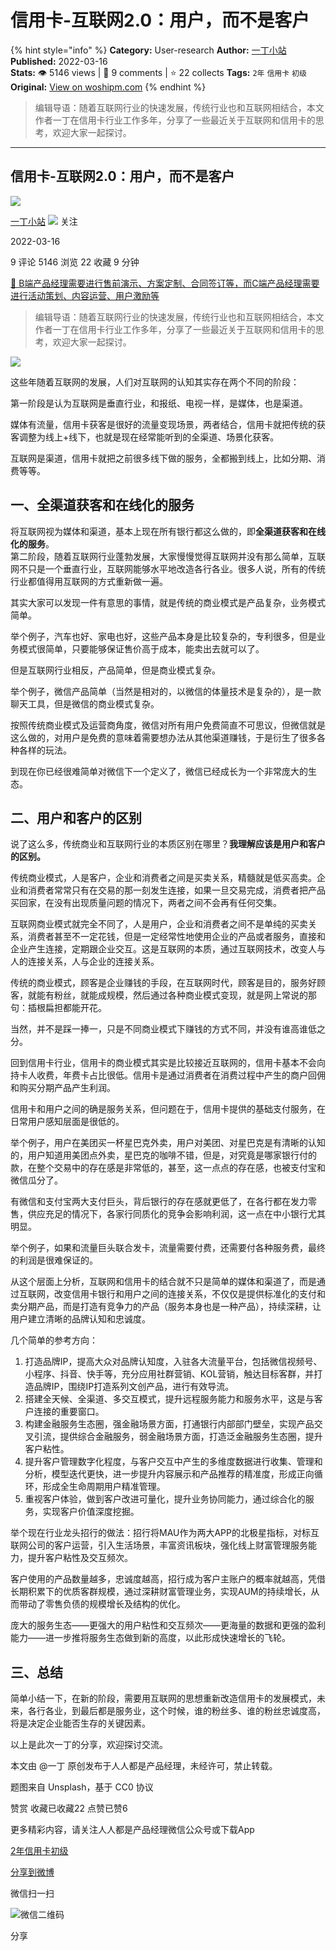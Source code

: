 # 信用卡-互联网2.0：用户，而不是客户
{% hint style="info" %}
**Category:** User-research
**Author:** [一丁小站](https://www.woshipm.com/u/1033629)
**Published:** 2022-03-16  
**Stats:** 👁️ 5146 views | 💬 9 comments | ⭐ 22 collects
**Tags:** `2年` `信用卡` `初级`
**Original:** [View on woshipm.com](https://www.woshipm.com/user-research/5355688.html)
{% endhint %}
> 编辑导语：随着互联网行业的快速发展，传统行业也和互联网相结合，本文作者一丁在信用卡行业工作多年，分享了一些最近关于互联网和信用卡的思考，欢迎大家一起探讨。

---

## 信用卡-互联网2.0：用户，而不是客户

[![](https://image.woshipm.com/wp-files/2022/01/o1UhfhU59aKfE5cxwpDu.jpg!/both/72x72)](https://www.woshipm.com/u/1033629)

[一丁小站](https://www.woshipm.com/u/1033629) ![](https://static.woshipm.com/tag/1101_1@2x.png) 关注

2022-03-16

9 评论 5146 浏览 22 收藏 9 分钟

[🔗 B端产品经理需要进行售前演示、方案定制、合同签订等，而C端产品经理需要进行活动策划、内容运营、用户激励等](https://ke.qidianla.com/courses/bcpm)

> 编辑导语：随着互联网行业的快速发展，传统行业也和互联网相结合，本文作者一丁在信用卡行业工作多年，分享了一些最近关于互联网和信用卡的思考，欢迎大家一起探讨。

![](https://image.yunyingpai.com/wp/2022/03/wmPqLBBAWgZROqQzxsWF.jpg)

这些年随着互联网的发展，人们对互联网的认知其实存在两个不同的阶段：

第一阶段是认为互联网是垂直行业，和报纸、电视一样，是媒体，也是渠道。

媒体有流量，信用卡获客是很好的流量变现场景，两者结合，信用卡就把传统的获客调整为线上+线下，也就是现在经常能听到的全渠道、场景化获客。

互联网是渠道，信用卡就把之前很多线下做的服务，全都搬到线上，比如分期、消费等等。

## 一、全渠道获客和在线化的服务

将互联网视为媒体和渠道，基本上现在所有银行都这么做的，即**全渠道获客和在线化的服务**。  
第二阶段，随着互联网行业蓬勃发展，大家慢慢觉得互联网并没有那么简单，互联网不只是一个垂直行业，互联网能够水平地改造各行各业。很多人说，所有的传统行业都值得用互联网的方式重新做一遍。

其实大家可以发现一件有意思的事情，就是传统的商业模式是产品复杂，业务模式简单。

举个例子，汽车也好、家电也好，这些产品本身是比较复杂的，专利很多，但是业务模式很简单，只要能够保证售价高于成本，能卖出去就可以了。

但是互联网行业相反，产品简单，但是商业模式复杂。

举个例子，微信产品简单（当然是相对的，以微信的体量技术是复杂的），是一款聊天工具，但是微信的商业模式复杂。

按照传统商业模式及运营商角度，微信对所有用户免费简直不可思议，但微信就是这么做的，对用户是免费的意味着需要想办法从其他渠道赚钱，于是衍生了很多各种各样的玩法。

到现在你已经很难简单对微信下一个定义了，微信已经成长为一个非常庞大的生态。

## 二、用户和客户的区别

说了这么多，传统商业和互联网行业的本质区别在哪里？**我理解应该是用户和客户的区别。**

传统商业模式，人是客户，企业和消费者之间是买卖关系，精髓就是低买高卖。企业和消费者常常只有在交易的那一刻发生连接，如果一旦交易完成，消费者把产品买回家，在没有出现质量问题的情况下，两者之间不会再有任何交集。

互联网商业模式就完全不同了，人是用户，企业和消费者之间不是单纯的买卖关系，消费者甚至不一定花钱，但是一定经常性地使用企业的产品或者服务，直接和企业产生连接，定期跟企业交互。这是互联网的本质，通过互联网技术，改变人与人的连接关系，人与企业的连接关系。

传统的商业模式，顾客是企业赚钱的手段，在互联网时代，顾客是目的，服务好顾客，就能有粉丝，就能成规模，然后通过各种商业模式变现，就是网上常说的那句：插根扁担都能开花。

当然，并不是踩一捧一，只是不同商业模式下赚钱的方式不同，并没有谁高谁低之分。

回到信用卡行业，信用卡的商业模式其实是比较接近互联网的，信用卡基本不会向持卡人收费，年费卡占比很低。信用卡是通过消费者在消费过程中产生的商户回佣和购买分期产品产生利润。

信用卡和用户之间的确是服务关系，但问题在于，信用卡提供的基础支付服务，在日常用户感知层面是很低的。

举个例子，用户在美团买一杯星巴克外卖，用户对美团、对星巴克是有清晰的认知的，用户知道用美团点外卖，星巴克的咖啡不错，但是，对究竟是哪家银行付的款，在整个交易中的存在感是非常低的，甚至，这一点点的存在感，也被支付宝和微信瓜分了。

有微信和支付宝两大支付巨头，背后银行的存在感就更低了，在各行都在发力零售，供应充足的情况下，各家行同质化的竞争会影响利润，这一点在中小银行尤其明显。

举个例子，如果和流量巨头联合发卡，流量需要付费，还需要付各种服务费，最终的利润是很难保证的。

从这个层面上分析，互联网和信用卡的结合就不只是简单的媒体和渠道了，而是通过互联网，改变信用卡银行和用户之间的连接关系，不仅仅是提供标准化的支付和卖分期产品，而是打造有竞争力的产品（服务本身也是一种产品），持续深耕，让用户建立清晰的品牌认知和忠诚度。

几个简单的参考方向：

1.  打造品牌IP，提高大众对品牌认知度，入驻各大流量平台，包括微信视频号、小程序、抖音、快手等，充分应用社群营销、KOL营销，触达目标客群，并打造品牌IP，围绕IP打造系列文创产品，进行有效导流。
2.  搭建全天候、全渠道、多交互模式，提升远程服务能力和服务水平，这是与客户连接的重要窗口。
3.  构建金融服务生态圈，强金融场景方面，打通银行内部部门壁垒，实现产品交叉引流，提供综合金融服务，弱金融场景方面，打造泛金融服务生态圈，提升客户粘性。
4.  提升客户管理数字化程度，与客户交互中产生的多维度数据进行收集、管理和分析，模型迭代更快，进一步提升内容展示和产品推荐的精准度，形成正向循环，形成全生命周期用户精准管理。
5.  重视客户体验，做到客户改进可量化，提升业务协同能力，通过综合化的服务，实现客户价值深度挖掘。

举个现在行业龙头招行的做法：招行将MAU作为两大APP的北极星指标，对标互联网公司的客户运营，引入生活场景，丰富资讯板块，强化线上财富管理服务能力，提升客户粘性及交互频次。

客户使用的产品数量越多，忠诚度越高，招行成为客户主账户的概率就越高，凭借长期积累下的优质客群规模，通过深耕财富管理业务，实现AUM的持续增长，从而带动了零售负债的规模增长及结构的优化。

庞大的服务生态——更强大的用户粘性和交互频次——更海量的数据和更强的盈利能力——进一步推将服务生态做到新的高度，以此形成快速增长的飞轮。

## 三、总结

简单小结一下，在新的阶段，需要用互联网的思想重新改造信用卡的发展模式，未来，各行各业，到最后都是服务业，这个时候，谁的粉丝多、谁的粉丝忠诚度高，将是决定企业能否生存的关键因素。

以上是此次一丁的分享，欢迎探讨交流。

本文由 @一丁 原创发布于人人都是产品经理，未经许可，禁止转载。

题图来自 Unsplash，基于 CC0 协议

赞赏 收藏已收藏22 点赞已赞6

更多精彩内容，请关注人人都是产品经理微信公众号或下载App

[2年](https://www.woshipm.com/tag/2%e5%b9%b4)[信用卡](https://www.woshipm.com/tag/%e4%bf%a1%e7%94%a8%e5%8d%a1)[初级](https://www.woshipm.com/tag/%e5%88%9d%e7%ba%a7)

[分享到微博](https://service.weibo.com/share/share.php?appkey=2775287854&title=信用卡-互联网2.0：用户，而不是客户&url=https://www.woshipm.com/user-research/5355688.html&pic=https://image.yunyingpai.com/wp/2022/03/wmPqLBBAWgZROqQzxsWF.jpg)

微信扫一扫

![微信二维码](https://api.pwmqr.com/qrcode/create/?url=https://www.woshipm.com/user-research/5355688.html)

分享